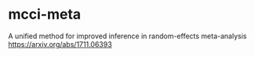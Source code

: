 # mcci-meta
A unified method for improved inference in random-effects meta-analysis   https://arxiv.org/abs/1711.06393
